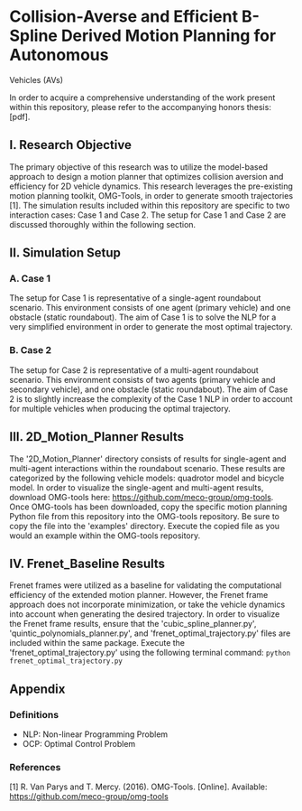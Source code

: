 # Collision-Averse and Efficient B-Spline Derived Motion Planning for Autonomous
Vehicles (AVs)

In order to acquire a comprehensive understanding of the work present within this repository, please refer to the accompanying honors thesis: [pdf].

## I. Research Objective
The primary objective of this research was to utilize the model-based approach to design a motion planner that optimizes collision aversion and efficiency for 2D vehicle dynamics. This research leverages the pre-existing motion planning toolkit, OMG-Tools, in order to generate smooth trajectories [1]. The simulation results included within this repository are specific to two interaction cases: Case 1 and Case 2. The setup for Case 1 and Case 2 are discussed thoroughly within the following section. 

## II. Simulation Setup
### A. Case 1
The setup for Case 1 is representative of a single-agent roundabout scenario. This environment consists of one agent (primary vehicle) and one obstacle (static roundabout). The aim of Case 1 is to solve the NLP for a very simplified environment in order to generate the most optimal trajectory. 

### B. Case 2
The setup for Case 2 is representative of a multi-agent roundabout scenario. This environment consists of two agents (primary vehicle and secondary vehicle), and one obstacle (static roundabout). The aim of Case 2 is to slightly increase the complexity of the Case 1 NLP in order to account for multiple vehicles when producing the optimal trajectory. 

## III. 2D_Motion_Planner Results
The '2D_Motion_Planner' directory consists of results for single-agent and multi-agent interactions within the roundabout scenario. These results are categorized by the following vehicle models: quadrotor model and bicycle model. In order to visualize the single-agent and multi-agent results, download OMG-tools here: https://github.com/meco-group/omg-tools. Once OMG-tools has been downloaded, copy the specific motion planning Python file from this repository into the OMG-tools repository. Be sure to copy the file into the 'examples' directory. Execute the copied file as you would an example within the OMG-tools repository. 

## IV. Frenet_Baseline Results
Frenet frames were utilized as a baseline for validating the computational efficiency of the extended motion planner. However, the Frenet frame approach does not incorporate minimization, or take the vehicle dynamics into account when generating the desired trajectory. In order to visualize the Frenet frame results, ensure that the 'cubic_spline_planner.py', 'quintic_polynomials_planner.py', and 'frenet_optimal_trajectory.py' files are included within the same package. Execute the 'frenet_optimal_trajectory.py' using the following terminal command: `python frenet_optimal_trajectory.py`

## Appendix
### Definitions
* NLP: Non-linear Programming Problem
* OCP: Optimal Control Problem 

### References 
[1] R. Van Parys and T. Mercy. (2016). OMG-Tools. [Online]. Available:
https://github.com/meco-group/omg-tools
